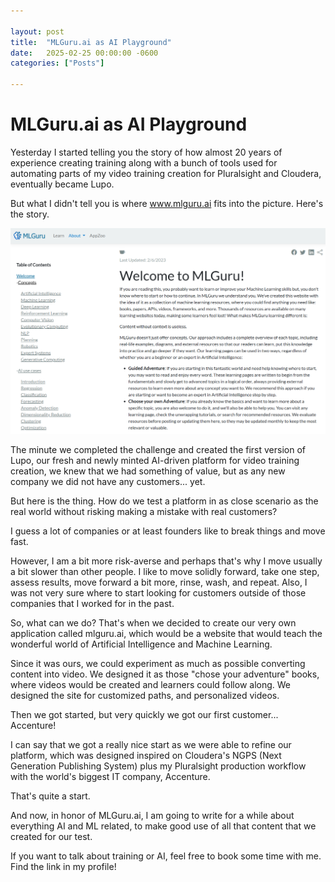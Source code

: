 ```yaml
---

layout: post
title:  "MLGuru.ai as AI Playground"
date:   2025-02-25 00:00:00 -0600
categories: ["Posts"] 

---
```


# MLGuru.ai as AI Playground

Yesterday I started telling you the story of how almost 20 years of experience creating training along with a bunch of tools used for automating parts of my video training creation for Pluralsight and Cloudera, eventually became Lupo. 

But what I didn't tell you is where www.mlguru.ai fits into the picture. Here's the story.

![ML Guru](/images/2025/mlguruai.png)

The minute we completed the challenge and created the first version of Lupo, our fresh and newly minted AI-driven platform for video training creation, we knew that we had something of value, but as any new company we did not have any customers... yet.

But here is the thing. How do we test a platform in as close scenario as the real world without risking making a mistake with real customers?

I guess a lot of companies or at least founders like to break things and move fast. 

However, I am a bit more risk-averse and perhaps that's why I move usually a bit slower than other people. I like to move solidly forward, take one step, assess results, move forward a bit more, rinse, wash, and repeat. Also, I was not very sure where to start looking for customers outside of those companies that I worked for in the past.

So, what can we do? That's when we decided to create our very own application called mlguru.ai, which would be a website that would teach the wonderful world of Artificial Intelligence and Machine Learning. 

Since it was ours, we could experiment as much as possible converting content into video. We designed it as those "chose your adventure" books, where videos would be created and learners could follow along. We designed the site for customized paths, and personalized videos. 

Then we got started, but very quickly we got our first customer... Accenture! 

I can say that we got a really nice start as we were able to refine our platform, which was designed inspired on Cloudera's NGPS (Next Generation Publishing System) plus my Pluralsight production workflow with the world's biggest IT company, Accenture.

That's quite a start.

And now, in honor of MLGuru.ai, I am going to write for a while about everything AI and ML related, to make good use of all that content that we created for our test.

If you want to talk about training or AI, feel free to book some time with me. Find the link in my profile!
 